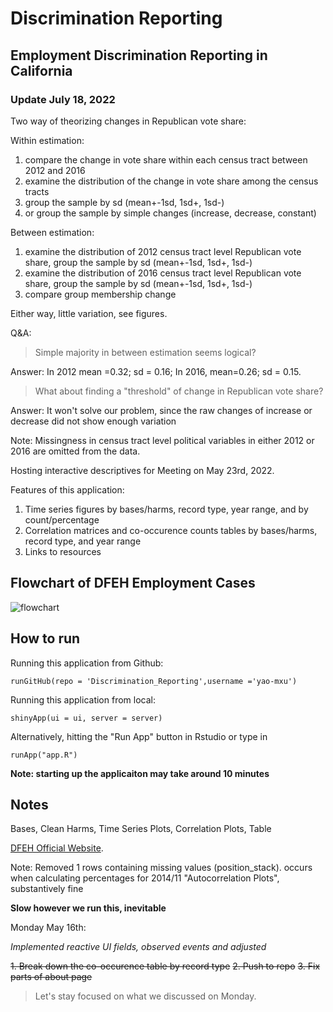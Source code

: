 # Discrimination Reporting
## Employment Discrimination Reporting in California


### Update July 18, 2022

Two way of theorizing changes in Republican vote share:

Within estimation:
1) compare the change in vote share within each census tract between 2012 and 2016
2) examine the distribution of the change in vote share among the census tracts
3) group the sample by sd (mean+-1sd, 1sd+, 1sd-)
4) or group the sample by simple changes (increase, decrease, constant)

Between estimation:
1) examine the distribution of 2012 census tract level Republican vote share, group the sample by sd (mean+-1sd, 1sd+, 1sd-)
2) examine the distribution of 2016 census tract level Republican vote share, group the sample by sd (mean+-1sd, 1sd+, 1sd-)
3) compare group membership change

Either way, little variation, see figures.

Q&A:

> Simple majority in between estimation seems logical?

Answer: In 2012 mean =0.32; sd = 0.16; In 2016, mean=0.26; sd = 0.15.

> What about finding a "threshold" of change in Republican vote share?

Answer: It won't solve our problem, since the raw changes of increase or decrease did not show enough variation


Note: Missingness in census tract level political variables in either 2012 or 2016 are omitted from the data.


Hosting interactive descriptives for Meeting on May 23rd, 2022.

Features of this application:

1. Time series figures by bases/harms, record type, year range, and by count/percentage
2. Correlation matrices and co-occurence counts tables by bases/harms, record type, and year range 
3. Links to resources

## Flowchart of DFEH Employment Cases
![flowchart](https://github.com/yx1441/Discrimination_Reporting/blob/fe1aee5cf619c811acd7601256f6f1ed8b22bc51/flowchart.png)


## How to run
Running this application from Github:

```
runGitHub(repo = 'Discrimination_Reporting',username ='yao-mxu')
```      

Running this application from local:
```
shinyApp(ui = ui, server = server)
```  
Alternatively, hitting the "Run App" button in Rstudio or type in 
```
runApp("app.R")
```  

**Note: starting up the applicaiton may take around 10 minutes**

## Notes

Bases,
Clean Harms,
Time Series Plots,
Correlation Plots,
Table

[DFEH Official Website](https://www.dfeh.ca.gov).

Note: Removed 1 rows containing missing values (position_stack). occurs when calculating percentages for 2014/11 "Autocorrelation Plots", substantively fine

**Slow however we run this, inevitable**


Monday May 16th:

*Implemented reactive UI fields, observed events and adjusted*

~~1. Break down the co-occurence table by record type~~
~~2. Push to repo~~
~~3. Fix parts of about page~~

> Let's stay focused on what we discussed on Monday.







